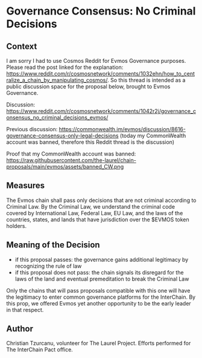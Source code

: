 # Governance Consensus: No Criminal Decisions

## Context

I am sorry I had to use Cosmos Reddit for Evmos Governance purposes. Please read the post linked for the explanation:
https://www.reddit.com/r/cosmosnetwork/comments/1032ehn/how_to_centralize_a_chain_by_manipulating_cosmos/. So this thread is intended as a public discussion space for the proposal below, brought to Evmos Governance.

Discussion: https://www.reddit.com/r/cosmosnetwork/comments/1042r2j/governance_consensus_no_criminal_decisions_evmos/

Previous discussion: https://commonwealth.im/evmos/discussion/8616-governance-consensus-only-legal-decisions (today my CommonWealth account was banned, therefore this Reddit thread is the discussion)

Proof that my CommonWealth account was banned: https://raw.githubusercontent.com/the-laurel/chain-proposals/main/evmos/assets/banned_CW.png


## Measures

The Evmos chain shall pass only decisions that are not criminal according to Criminal Law. By the Criminal Law, we understand the criminal code covered by International Law, Federal Law, EU Law, and the laws of the countries, states, and lands that have jurisdiction over the $EVMOS token holders.

## Meaning of the Decision

- if this proposal passes: the governance gains additional legitimacy by recognizing the rule of law
- if this proposal does not pass: the chain signals its disregard for the laws of the land and eventual premeditation to break the Criminal Law

Only the chains that will pass proposals compatible with this one will have the legitimacy to enter common governance platforms for the InterChain. By this prop, we offered Evmos yet another opportunity to be the early leader in that respect.

## Author

Christian Tzurcanu, volunteer for The Laurel Project. Efforts performed for The InterChain Pact office.
